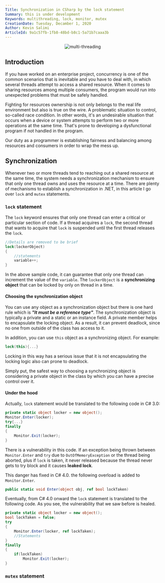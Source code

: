 ```yaml
---
Title: Synchronization in CSharp by the lock statement
Summary: this is under development
Keywords: multithreading, lock, monitor, mutex
CreationDate: Tuesday, Decamber 1, 2020
Author: Kevin Salimi
ArticleId: 9a1c57fb-1fb8-48bd-b8c1-5a71b7caaa3b
---
```


<div align="center">

  ![multi-threading](/data/Images/Needle-and-thread-862x574.jpg)
  
</div>

## Introduction

If you have worked on an enterprise project, concurrency is one of the common scenarios that is inevitable and you have to deal with,
in which several threads attempt to access a shared resource.
When it comes to sharing resources among multiple consumers, the program would run into unexpected problems that must be safely handled.

Fighting for resources ownership is not only belongs to the real life environment but also is true on the wire. 
A problematic situation to control, so-called race condition.
In other words, it's an undesirable situation that occurs when a device or system attempts to perform two or 
more operations at the same time. That's prone to developing a dysfunctional program if not handled in the program. 

Our duty as a programmer is establishing fairness and balancing among resources and consumers in order to wrap the mess up. 

## Synchronization
Whenever two or more threads tend to reaching out a shared resource at the same time, the system needs a synchronization mechanism to ensure that only one thread owns and uses the resource at a time. 
There are plenty of mechanisms to establish a synchronization in .NET, in this article I go over `lock` and `mutex` statements.

### `lock` statement
The `lock` keyword ensures that only one thread can enter a critical or particular section of code. If a thread acquires a `lock`, the second thread that wants to acquire that `lock` is suspended until the first thread releases the `lock`.

```csharp
//Details are removed to be brief
lock(lockerObject)
{
    //statements
    variable++;
}
```
In the above sample code, it can guarantee that only one thread can increment the value of the `variable`. The `lockerObject` is a **synchronizing object** that can be locked by only on thread in a time.
#### Choosing the synchronization object
You can use any object as a synchronization object but there is one hard rule which is ***"It must be a reference type"***. The synchronization object is typically a private and a static or an instance field. A private member helps to encapsulate the locking object. As a result, it can prevent deadlock, since no one from outside of the class has access to it.

In addition, you can use `this` object as a synchronizing object. For example:
```csharp
lock(this){...}
```
Locking in this way has a serious issue that it is not encapsulating the locking logic
also can prone to deadlock.

Simply put, the safest way to choosing a synchronizing object is considering a private object in the class by which you can have a precise control over it. 

#### Under the hood
Actually, `lock` statement would be translated to the following code in C# 3.0:
```csharp
private static object locker = new object();
Monitor.Enter(locker);
try{...}
finally
{
    Monitor.Exit(locker);
}
```
There is a vulnerability in this code. If an exception being thrown between `Monitor.Enter` and `try` due to `OutOfMemoryException` or the thread being aborted, plus if `lock` is taken, it never released because the thread never gets to try block and it causes **leaked lock**.

This danger has fixed in C# 4.0. the following overload is added to `Monitor.Enter`.
```csharp
public static void Enter(object obj, ref bool lockTaken)
```

Eventually, from C# 4.0 onward the `lock` statement is translated to the following code. As you see, the vulnerability that we saw before is healed.     
```csharp
private static object locker = new object();
bool lockTaken = false;
try
{
    Monitor.Enter(locker, ref lockTaken);
    //Statements
}
finally
{
    if(lockTaken)
        Monitor.Exit(locker);
}
```
### `mutex` statement
